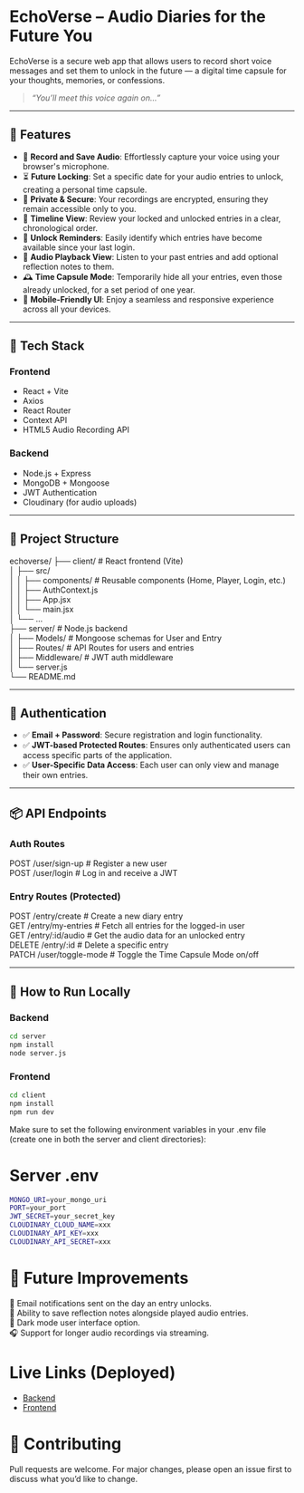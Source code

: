 
# EchoVerse – Audio Diaries for the Future You

EchoVerse is a secure web app that allows users to record short voice messages and set them to unlock in the future — a digital time capsule for your thoughts, memories, or confessions.
> _“You’ll meet this voice again on...”_

---

## 🌟 Features

- 🎤 **Record and Save Audio**: Effortlessly capture your voice using your browser's microphone.
- ⏳ **Future Locking**: Set a specific date for your audio entries to unlock, creating a personal time capsule.
- 🔐 **Private & Secure**: Your recordings are encrypted, ensuring they remain accessible only to you.
- 📜 **Timeline View**: Review your locked and unlocked entries in a clear, chronological order.
- 🔔 **Unlock Reminders**: Easily identify which entries have become available since your last login.
- 🔁 **Audio Playback View**: Listen to your past entries and add optional reflection notes to them.
- 🕰️ **Time Capsule Mode**: Temporarily hide all your entries, even those already unlocked, for a set period of one year.
- 📱 **Mobile-Friendly UI**: Enjoy a seamless and responsive experience across all your devices.

---

## 🚀 Tech Stack

### Frontend
- React + Vite
- Axios
- React Router
- Context API
- HTML5 Audio Recording API

### Backend
- Node.js + Express
- MongoDB + Mongoose
- JWT Authentication
- Cloudinary (for audio uploads)

---

## 📁 Project Structure

echoverse/
├── client/                     # React frontend (Vite)  
│   ├── src/  
│   │   ├── components/         # Reusable components (Home, Player, Login, etc.)  
│   │   ├── AuthContext.js  
│   │   ├── App.jsx  
│   │   └── main.jsx  
│   └── ...  
├── server/                     # Node.js backend  
│   ├── Models/                 # Mongoose schemas for User and Entry  
│   ├── Routes/                 # API Routes for users and entries  
│   ├── Middleware/             # JWT auth middleware  
│   └── server.js  
└── README.md  


---

## 🔐 Authentication

- ✅ **Email + Password**: Secure registration and login functionality.
- ✅ **JWT-based Protected Routes**: Ensures only authenticated users can access specific parts of the application.
- ✅ **User-Specific Data Access**: Each user can only view and manage their own entries.

---

## 📦 API Endpoints

### Auth Routes
POST /user/sign-up   # Register a new user  
POST /user/login     # Log in and receive a JWT


### Entry Routes (Protected)

POST   /entry/create      # Create a new diary entry  
GET    /entry/my-entries  # Fetch all entries for the logged-in user  
GET    /entry/:id/audio   # Get the audio data for an unlocked entry  
DELETE /entry/:id        # Delete a specific entry  
PATCH  /user/toggle-mode  # Toggle the Time Capsule Mode on/off  


---

## 🧪 How to Run Locally

### Backend
```bash
cd server
npm install
node server.js
```

### Frontend
```bash
cd client
npm install
npm run dev
```
  

Make sure to set the following environment variables in your .env file (create one in both the server and client directories):

# Server .env
```bash
MONGO_URI=your_mongo_uri
PORT=your_port
JWT_SECRET=your_secret_key
CLOUDINARY_CLOUD_NAME=xxx
CLOUDINARY_API_KEY=xxx
CLOUDINARY_API_SECRET=xxx
```


# 📌 Future Improvements  
📧 Email notifications sent on the day an entry unlocks.  
📝 Ability to save reflection notes alongside played audio entries.  
🌙 Dark mode user interface option.  
🎧 Support for longer audio recordings via streaming.  

# Live Links (Deployed)

- [Backend]()
- [Frontend]()

# 🤝 Contributing
Pull requests are welcome. For major changes, please open an issue first to discuss what you’d like to change.




